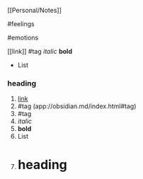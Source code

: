 [[Personal/Notes]]


#feelings 

#emotions 

[[link]]
#tag
*italic*
**bold**
- List

### heading 
1. [link](app://obsidian.md/link)  
2. #tag               (app://obsidian.md/index.html#tag)  
3. #tag 
4. _italic_  
5. **bold**
6. List
7. # heading
